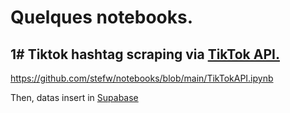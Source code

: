 # Quelques notebooks.
## 1# Tiktok hashtag scraping via [TikTok API.](https://github.com/davidteather/TikTok-Api)
https://github.com/stefw/notebooks/blob/main/TikTokAPI.ipynb

Then, datas insert in [Supabase](https://supabase.com/)


